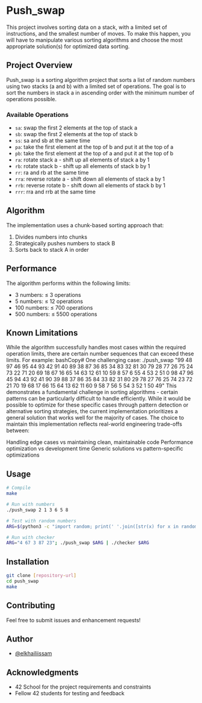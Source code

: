 # Push_swap

This project involves sorting data on a stack, with a limited set of instructions, and the smallest number of moves. To make this happen, you will have to manipulate various sorting algorithms and choose the most appropriate solution(s) for optimized data sorting.

## Project Overview

Push_swap is a sorting algorithm project that sorts a list of random numbers using two stacks (a and b) with a limited set of operations. The goal is to sort the numbers in stack a in ascending order with the minimum number of operations possible.

### Available Operations

- `sa`: swap the first 2 elements at the top of stack a
- `sb`: swap the first 2 elements at the top of stack b
- `ss`: sa and sb at the same time
- `pa`: take the first element at the top of b and put it at the top of a
- `pb`: take the first element at the top of a and put it at the top of b
- `ra`: rotate stack a - shift up all elements of stack a by 1
- `rb`: rotate stack b - shift up all elements of stack b by 1
- `rr`: ra and rb at the same time
- `rra`: reverse rotate a - shift down all elements of stack a by 1
- `rrb`: reverse rotate b - shift down all elements of stack b by 1
- `rrr`: rra and rrb at the same time

## Algorithm

The implementation uses a chunk-based sorting approach that:
1. Divides numbers into chunks
2. Strategically pushes numbers to stack B
3. Sorts back to stack A in order

## Performance

The algorithm performs within the following limits:
- 3 numbers: ≤ 3 operations
- 5 numbers: ≤ 12 operations
- 100 numbers: ≤ 700 operations
- 500 numbers: ≤ 5500 operations

## Known Limitations

While the algorithm successfully handles most cases within the required operation limits, there are certain number sequences that can exceed these limits. For example:
bashCopy# One challenging case:
./push_swap "99 48 97 46 95 44 93 42 91 40 89 38 87 36 85 34 83 32 81 30 79 28 77 26 75 24 73 22 71 20 69 18 67 16 65 14 63 12 61 10 59 8 57 6 55 4 53 2 51 0 98 47 96 45 94 43 92 41 90 39 88 37 86 35 84 33 82 31 80 29 78 27 76 25 74 23 72 21 70 19 68 17 66 15 64 13 62 11 60 9 58 7 56 5 54 3 52 1 50 49"
This demonstrates a fundamental challenge in sorting algorithms - certain patterns can be particularly difficult to handle efficiently. While it would be possible to optimize for these specific cases through pattern detection or alternative sorting strategies, the current implementation prioritizes a general solution that works well for the majority of cases.
The choice to maintain this implementation reflects real-world engineering trade-offs between:

Handling edge cases vs maintaining clean, maintainable code
Performance optimization vs development time
Generic solutions vs pattern-specific optimizations

## Usage

```bash
# Compile
make

# Run with numbers
./push_swap 2 1 3 6 5 8

# Test with random numbers
ARG=$(python3 -c "import random; print(' '.join([str(x) for x in random.sample(range(-50, 50), 100)]))"); ./push_swap $ARG | wc -l

# Run with checker
ARG="4 67 3 87 23"; ./push_swap $ARG | ./checker $ARG
```

## Installation

```bash
git clone [repository-url]
cd push_swap
make
```

## Contributing

Feel free to submit issues and enhancement requests!

## Author

- [@elkhailiissam](https://github.com/issamelkhaili)

## Acknowledgments

- 42 School for the project requirements and constraints
- Fellow 42 students for testing and feedback
